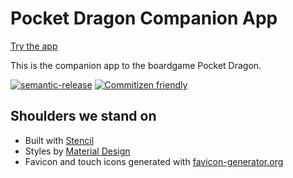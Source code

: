 # Pocket Dragon Companion App

[Try the app](https://pocketdragon.co.uk/)

This is the companion app to the boardgame Pocket Dragon.

[![semantic-release](https://img.shields.io/badge/%20%20%F0%9F%93%A6%F0%9F%9A%80-semantic--release-e10079.svg)](https://github.com/semantic-release/semantic-release)
[![Commitizen friendly](https://img.shields.io/badge/commitizen-friendly-brightgreen.svg)](http://commitizen.github.io/cz-cli/)

## Shoulders we stand on

- Built with [Stencil](https://stenciljs.com/)
- Styles by [Material Design](https://material.io/)
- Favicon and touch icons generated with [favicon-generator.org](https://www.favicon-generator.org/)

